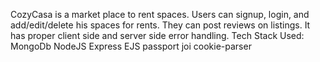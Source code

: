 CozyCasa is a market place to rent spaces. Users can signup, login, and add/edit/delete his spaces for rents. They can post reviews on listings. It has proper client side and 
server side error handling. 
Tech Stack Used:
MongoDb
NodeJS
Express
EJS
passport
joi
cookie-parser
